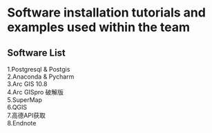 # Software installation tutorials and examples used within the team
## Software List
1.Postgresql & Postgis <br>
2.Anaconda & Pycharm <br>
3.Arc GIS 10.8<br>
4.Arc GISpro 破解版<br>
5.SuperMap <br>
6.QGIS <br>
7.高德API获取 <br>
8.Endnote 
